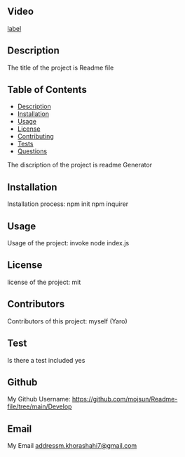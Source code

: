 ## Video

[label](../../../../Untitled_%20Feb%209,%202023%2011_33%20PM.webm)

## Description

The title of the project is Readme file

## Table of Contents

- [Description](#description)
- [Installation](#installation)
- [Usage](#usage)
- [License](#license)
- [Contributing](#contributing)
- [Tests](#tests)
- [Questions](#questions)

The discription of the project is readme Generator

## Installation

Installation process: npm init npm inquirer

## Usage

Usage of the project: invoke node index.js

## License

license of the project: mit

## Contributors

Contributors of this project: myself (Yaro)

## Test

Is there a test included yes

## Github

My Github Username: https://github.com/mojsun/Readme-file/tree/main/Develop

## Email

My Email addressm.khorashahi7@gmail.com
